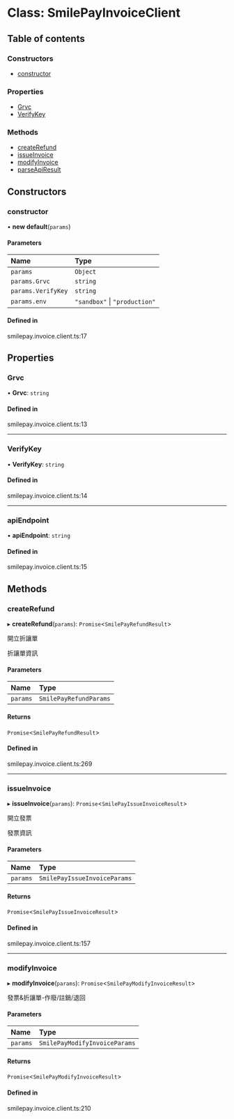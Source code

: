# Class: SmilePayInvoiceClient

## Table of contents

### Constructors

- [constructor](default.md#constructor)

### Properties

- [Grvc](default.md#grvc)
- [VerifyKey](default.md#verifykey)

### Methods

- [createRefund](default.md#createrefund)
- [issueInvoice](default.md#issueinvoice)
- [modifyInvoice](default.md#modifyinvoice)
- [parseApiResult](default.md#parseapiresult)

## Constructors

### constructor

• **new default**(`params`)

#### Parameters

| Name | Type |
| :------ | :------ |
| `params` | `Object` |
| `params.Grvc` | `string` |
| `params.VerifyKey` | `string` |
| `params.env` | ``"sandbox"`` \| ``"production"`` |

#### Defined in

smilepay.invoice.client.ts:17

## Properties

### Grvc

• **Grvc**: `string`

#### Defined in

smilepay.invoice.client.ts:13

___

### VerifyKey

• **VerifyKey**: `string`

#### Defined in

smilepay.invoice.client.ts:14

___

### apiEndpoint

• **apiEndpoint**: `string`

#### Defined in

smilepay.invoice.client.ts:15

## Methods

### createRefund

▸ **createRefund**(`params`): `Promise`<`SmilePayRefundResult`\>

開立折讓單

折讓單資訊

#### Parameters

| Name | Type |
| :------ | :------ |
| `params` | `SmilePayRefundParams` |

#### Returns

`Promise`<`SmilePayRefundResult`\>

#### Defined in

smilepay.invoice.client.ts:269

___

### issueInvoice

▸ **issueInvoice**(`params`): `Promise`<`SmilePayIssueInvoiceResult`\>

開立發票

發票資訊

#### Parameters

| Name | Type |
| :------ | :------ |
| `params` | `SmilePayIssueInvoiceParams` |

#### Returns

`Promise`<`SmilePayIssueInvoiceResult`\>

#### Defined in

smilepay.invoice.client.ts:157

___

### modifyInvoice

▸ **modifyInvoice**(`params`): `Promise`<`SmilePayModifyInvoiceResult`\>

發票&折讓單-作廢/註銷/退回

#### Parameters

| Name | Type |
| :------ | :------ |
| `params` | `SmilePayModifyInvoiceParams` |

#### Returns

`Promise`<`SmilePayModifyInvoiceResult`\>

#### Defined in

smilepay.invoice.client.ts:210
